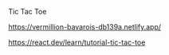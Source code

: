 Tic Tac Toe

https://vermillion-bavarois-db139a.netlify.app/

https://react.dev/learn/tutorial-tic-tac-toe
